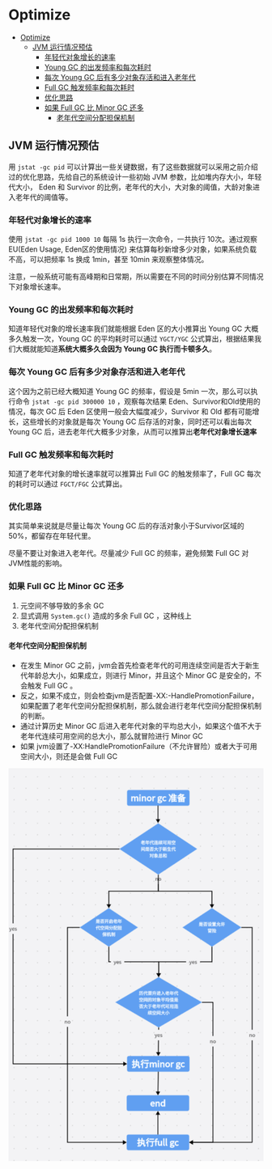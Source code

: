 # Optimize
- [Optimize](#optimize)
  - [JVM 运行情况预估](#jvm-运行情况预估)
    - [年轻代对象增长的速率](#年轻代对象增长的速率)
    - [Young GC 的出发频率和每次耗时](#young-gc-的出发频率和每次耗时)
    - [每次 Young GC 后有多少对象存活和进入老年代](#每次-young-gc-后有多少对象存活和进入老年代)
    - [Full GC 触发频率和每次耗时](#full-gc-触发频率和每次耗时)
    - [优化思路](#优化思路)
    - [如果 Full GC 比 Minor GC 还多](#如果-full-gc-比-minor-gc-还多)
      - [老年代空间分配担保机制](#老年代空间分配担保机制)

## JVM 运行情况预估
用 `jstat -gc pid` 可以计算出一些关键数据，有了这些数据就可以采用之前介绍过的优化思路，先给自己的系统设计一些初始 JVM 参数，比如堆内存大小，年轻代大小， Eden 和 Survivor 的比例，老年代的大小，大对象的阈值，大龄对象进入老年代的阈值等。

### 年轻代对象增长的速率
使用 `jstat -gc pid 1000 10` 每隔 1s 执行一次命令，一共执行 10次。通过观察 EU(Eden Usage, Eden区的使用情况) 来估算每秒新增多少对象，如果系统负载不高，可以把频率 1s 换成 1min，甚至 10min 来观察整体情况。

注意，一般系统可能有高峰期和日常期，所以需要在不同的时间分别估算不同情况下对象增长速率。

### Young GC 的出发频率和每次耗时
知道年轻代对象的增长速率我们就能根据 Eden 区的大小推算出 Young GC 大概多久触发一次，Young GC 的平均耗时可以通过 `YGCT/YGC` 公式算出，根据结果我们大概就能知道**系统大概多久会因为 Young GC 执行而卡顿多久**。

### 每次 Young GC 后有多少对象存活和进入老年代
这个因为之前已经大概知道 Young GC 的频率，假设是 5min 一次，那么可以执行命令 `jstat -gc pid 300000 10` ，观察每次结果 Eden、Survivor和Old使用的情况，每次 GC 后 Eden 区使用一般会大幅度减少，Survivor 和 Old 都有可能增长，这些增长的对象就是每次 Young GC 后存活的对象，同时还可以看出每次 Young GC 后，进去老年代大概多少对象，从而可以推算出**老年代对象增长速率**

### Full GC 触发频率和每次耗时
知道了老年代对象的增长速率就可以推算出 Full GC 的触发频率了，Full GC 每次的耗时可以通过 `FGCT/FGC` 公式算出。

### 优化思路
其实简单来说就是尽量让每次 Young GC 后的存活对象小于Survivor区域的50%，都留存在年轻代里。

尽量不要让对象进入老年代。尽量减少 Full GC 的频率，避免频繁 Full GC 对JVM性能的影响。

### 如果 Full GC 比 Minor GC 还多
1. 元空间不够导致的多余 GC
2. 显式调用 `System.gc()` 造成的多余 Full GC ，这种线上
3. 老年代空间分配担保机制

#### 老年代空间分配担保机制
- 在发生 Minor GC 之前，jvm会首先检查老年代的可用连续空间是否大于新生代年龄总大小，如果成立，则进行 Minor，并且这个 Minor GC 是安全的，不会触发 Full GC 。
- 反之，如果不成立，则会检查jvm是否配置-XX:-HandlePromotionFailure，如果配置了老年代空间分配担保机制，那么就会进行老年代空间分配担保机制的判断。
- 通过计算历史 Minor GC 后进入老年代对象的平均总大小，如果这个值不大于老年代连续可用空间的总大小，那么就冒险进行 Minor GC
- 如果 jvm设置了-XX:HandlePromotionFailure（不允许冒险）或者大于可用空间大小，则还是会做 Full GC

![HandlePromotionFailure](assets/promotion-failure.png)


